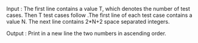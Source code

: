 Input :
The first line contains a value T, which denotes the number of test cases. Then T test cases follow .The first line of each test case contains a value N. The next line contains 2*N+2 space separated integers.

Output :
Print in a new line the two numbers in ascending order.